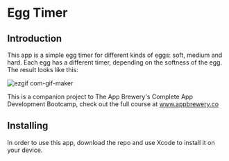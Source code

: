 # Egg Timer

## Introduction

This app is a simple egg timer for different kinds of eggs: soft, medium and hard. Each egg has a different timer, depending on the softness of the egg.  The result looks like this:

![ezgif com-gif-maker](https://user-images.githubusercontent.com/43927902/157882816-8bed8cab-bee3-4a4f-a60d-8299404921b0.gif)



This is a companion project to The App Brewery's Complete App Development Bootcamp, check out the full course at www.appbrewery.co

## Installing

In order to use this app, download the repo and use Xcode to install it on your device. 




